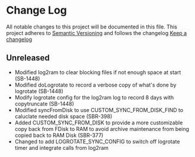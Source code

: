 # Change Log
All notable changes to this project will be documented in this file.
This project adheres to [Semantic Versioning](http://semver.org/) and follows
the changelog [Keep a changelog](http://keepachangelog.com/)

## Unreleased
- Modified log2ram to clear blocking files if not enough space at start (SB-1448)
- Modified doLogrotate to record a verbose copy of what's done by logrotate (SB-1448)
- Modify logrotate config for the log2ram log to record 8 days with copytruncate (SB-1448)
- Modified syncFromDisk to use CUSTOM_SYNC_FROM_DISK_FIND to caluclate needed disk space (SBR-398)
- Added CUSTOM_SYNC_FROM_DISK to provide a more customizable copy back from FDisk to RAM to avoid archive maintenance from being copied back to RAM Disk (SBR-377)
- Changed to add LOGROTATE_SYNC_CONFIG to switch off logrotate timer and integrate calls from log2ram